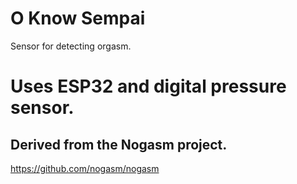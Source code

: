 # O Know Sempai
Sensor for detecting orgasm.

# Uses ESP32 and digital pressure sensor.

## Derived from the Nogasm project.
https://github.com/nogasm/nogasm

